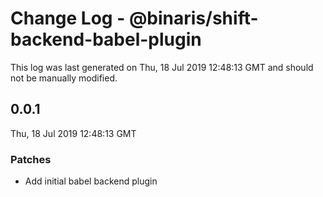 # Change Log - @binaris/shift-backend-babel-plugin

This log was last generated on Thu, 18 Jul 2019 12:48:13 GMT and should not be manually modified.

## 0.0.1
Thu, 18 Jul 2019 12:48:13 GMT

### Patches

- Add initial babel backend plugin

